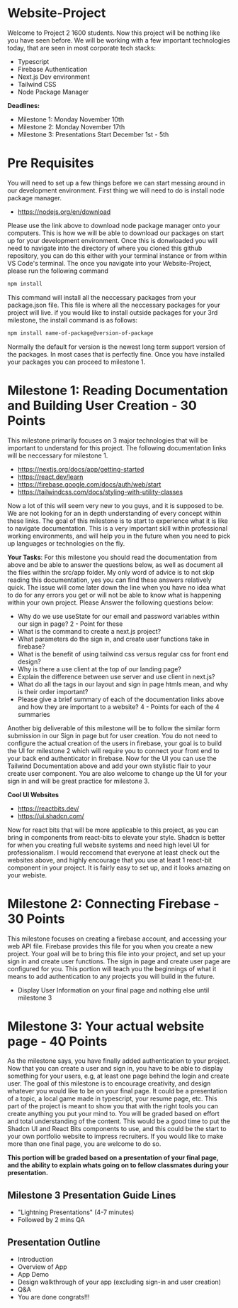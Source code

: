 # Website-Project
Welcome to Project 2 1600 students. Now this project will be nothing like you have seen before. We will be working with a few important technologies today, that are seen in most corporate tech stacks:
- Typescript
- Firebase Authentication
- Next.js Dev environment
- Tailwind CSS
- Node Package Manager

**Deadlines:**
- Milestone 1: Monday November 10th
- Milestone 2: Monday November 17th
- Milestone 3: Presentations Start December 1st - 5th

# Pre Requisites

You will need to set up a few things before we can start messing around in our development environment. First thing we will need to do is install node package manager. 
- https://nodejs.org/en/download

Please use the link above to download node package manager onto your computers. This is how we will be able to download our packages on start up for your development environment. Once this is donwloaded you will need to navigate into the directory of where you cloned this github repository, you can do this either with your terminal instance or from within VS Code's terminal. The once you navigate into your Website-Project, please run the following command

``` bash
npm install
```

This command will install all the neccessary packages from your package.json file. This file is where all the neccessary packages for your project will live. if you would like to install outside packages for your 3rd milestone, the install command is as follows:

```bash
npm install name-of-package@version-of-package
```

Normally the default for version is the newest long term support version of the packages. In most cases that is perfectly fine. Once you have installed your packages you can proceed to milestone 1. 

# Milestone 1: Reading Documentation and Building User Creation - 30 Points 
This milestone primarily focuses on 3 major technologies that will be important to understand for this project. The following documentation links will be neccessary for milestone 1. 
- https://nextjs.org/docs/app/getting-started
- https://react.dev/learn
- https://firebase.google.com/docs/auth/web/start
- https://tailwindcss.com/docs/styling-with-utility-classes

Now a lot of this will seem very new to you guys, and it is supposed to be. We are not looking for an in depth understanding of every concept within these links. The goal of this milestone is to start to experience what it is like to navigate documentation. This is a very important skill within professional working environments, and will help you in the future when you need to pick up languages or technologies on the fly. 

**Your Tasks**: For this milestone you should read the documentation from above and be able to answer the questions below, as well as document all the files within the src/app folder. My only word of advice is to not skip reading this documentation, yes you can find these answers relatively quick. The issue will come later down the line when you have no idea what to do for any errors you get or will not be able to know what is happening within your own project. Please Answer the following questions below:
- Why do we use useState for our email and password variables within our sign in page? 2 - Point for these 
- What is the command to create a next.js project?
- What parameters do the sign in, and create user functions take in firebase?
- What is the benefit of using tailwind css versus regular css for front end design?
- Why is there a use client at the top of our landing page? 
- Explain the difference between use server and use client in next.js?
- What do all the tags in our layout and sign in page htmls mean, and why is their order important?
- Please give a brief summary of each of the documentation links above and how they are important to a website? 4 - Points for each of the 4 summaries                        

Another big deliverable of this milestone will be to follow the similar form submission in our Sign in page but for user creation. You do not need to configure the actual creation of the users in firebase, your goal is to build the UI for milestone 2 which will require you to connect your front end to your back end authenticator in firebase. Now for the UI you can use the Tailwind Documentation above and add your own stylistic flair to your create user component. You are also welcome to change up the UI for your sign in and will be great practice for milestone 3. 

**Cool UI Websites**
- https://reactbits.dev/
- https://ui.shadcn.com/

Now for react bits that will be more applicable to this project, as you can bring in components from react-bits to elevate your style. Shadcn is better for when you creating full website systems and need high level UI for professionalism. I would reccomend that everyone at least check out the websites above, and highly encourage that you use at least 1 react-bit component in your project. It is fairly easy to set up, and it looks amazing on your webiste. 

# Milestone 2: Connecting Firebase - 30 Points

This milestone focuses on creating a firebase account, and accessing your web API file. Firebase provides this file for you when you create a new project. Your goal will be to bring this file into your project, and set up your sign in and create user functions. The sign in page and create user page are configured for you. This portion will teach you the beginnings of what it means to add authentication to any projects you will build in the future.

- Display User Information on your final page and nothing else until milestone 3

# Milestone 3: Your actual website page - 40 Points

As the milestone says, you have finally added authentication to your project. Now that you can create a user and sign in, you have to be able to display something for your users, e.g, at least one page behind the login and create user. The goal of this milestone is to encourage creativity, and design whatever you would like to be on your final page. It could be a presentation of a topic, a local game made in typescript, your resume page, etc. This part of the project is meant to show you that with the right tools you can create anything you put your mind to. You will be graded based on effort and total understanding of the content. This would be a good time to put the Shadcn UI and React Bits components to use, and this could be the start to your own portfolio website to impress recruiters. If you would like to make more than one final page, you are welcome to do so.

**This portion will be graded based on a presentation of your final page, and the ability to explain whats going on to fellow classmates during your presentation.**

## Milestone 3 Presentation Guide Lines
- "Lightning Presentations" (4-7 minutes) 
- Followed by 2 mins QA
## Presentation Outline
- Introduction
- Overview of App
- App Demo
- Design walkthrough of your app (excluding sign-in and user creation)
- Q&A
- You are done congrats!!!


